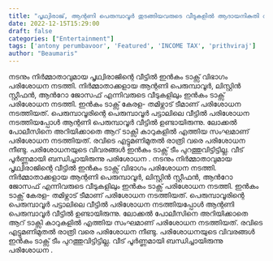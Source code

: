 ```yaml
---
title: "പൃഥ്വിരാജ്, ആന്റണി പെരുമ്പാവൂർ തുടങ്ങിയവരുടെ വീടുകളിൽ ആദായനികുതി വിഭാഗത്തിന്റെ അപ്രതീക്ഷിത പരിശോധന"
date: 2022-12-15T15:29:00
draft: false
categories: ["Entertainment"]
tags: ['antony perumbavoor', 'Featured', 'INCOME TAX', 'prithviraj']
author: "Beaumaris"
---
```


നടനും നിർമ്മാതാവുമായ പൃഥ്വിരാജിന്റെ വീട്ടിൽ ഇൻകം ടാക്സ് വിഭാഗം പരിശോധന നടത്തി. നിർമ്മാതാക്കളായ ആന്റണി പെരുമ്പാവൂർ, ലിസ്റ്റിൻ സ്റ്റീഫൻ, ആൻറോ ജോസഫ് എന്നിവരുടെ വീടുകളിലും ഇൻകം ടാക്സ് പരിശോധന നടത്തി. ഇൻകം ടാക്സ് കേരള- തമിഴ്നാട് ടീമാണ് പരിശോധന നടത്തിയത്. പെരുമ്പാവൂരിന്റെ പെരുമ്പാവൂര്‍ പട്ടാലിലെ വീട്ടിൽ പരിശോധന നടത്തിയപ്പോൾ ആന്റണി പെരുമ്പാവൂർ വീട്ടിൽ ഉണ്ടായിരുന്നു. ലോക്കൽ പോലീസിനെ അറിയിക്കാതെ ആറ് ടാക്സി കാറുകളിൽ എത്തിയ സംഘമാണ് പരിശോധന നടത്തിയത്. രവിടെ എട്ടുമണിമുതൽ രാത്രി വരെ പരിശോധന നീണ്ടു. പരിശോധനയുടെ വിവരങ്ങൾ ഇൻകം ടാക്സ് ടീം പുറത്തുവിട്ടിട്ടില്ല. വീട് പൂർണ്ണമായി ബന്ധിച്ചായിരുന്നു പരിശോധന .
നടനും നിർമ്മാതാവുമായ പൃഥ്വിരാജിന്റെ വീട്ടിൽ ഇൻകം ടാക്സ് വിഭാഗം പരിശോധന നടത്തി. നിർമ്മാതാക്കളായ ആന്റണി പെരുമ്പാവൂർ, ലിസ്റ്റിൻ സ്റ്റീഫൻ, ആൻറോ ജോസഫ് എന്നിവരുടെ വീടുകളിലും ഇൻകം ടാക്സ് പരിശോധന നടത്തി. ഇൻകം ടാക്സ് കേരള- തമിഴ്നാട് ടീമാണ് പരിശോധന നടത്തിയത്. പെരുമ്പാവൂരിന്റെ പെരുമ്പാവൂര്‍ പട്ടാലിലെ വീട്ടിൽ പരിശോധന നടത്തിയപ്പോൾ ആന്റണി പെരുമ്പാവൂർ വീട്ടിൽ ഉണ്ടായിരുന്നു. ലോക്കൽ പോലീസിനെ അറിയിക്കാതെ ആറ് ടാക്സി കാറുകളിൽ എത്തിയ സംഘമാണ് പരിശോധന നടത്തിയത്. രവിടെ എട്ടുമണിമുതൽ രാത്രി വരെ പരിശോധന നീണ്ടു. പരിശോധനയുടെ വിവരങ്ങൾ ഇൻകം ടാക്സ് ടീം പുറത്തുവിട്ടിട്ടില്ല. വീട് പൂർണ്ണമായി ബന്ധിച്ചായിരുന്നു പരിശോധന .
